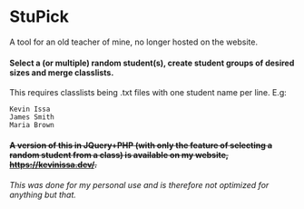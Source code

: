 # StuPick

A tool for an old teacher of mine, no longer hosted on the website.

#### Select a (or multiple) random student(s), create student groups of desired sizes and merge classlists.

This requires classlists being .txt files with one student name per line. E.g:

```
Kevin Issa
James Smith
Maria Brown
```

#### ~~A version of this in JQuery+PHP (with only the feature of selecting a random student from a class) is available on my website, https://kevinissa.dev/.~~
###### This was done for my personal use and is therefore not optimized for anything but that.
